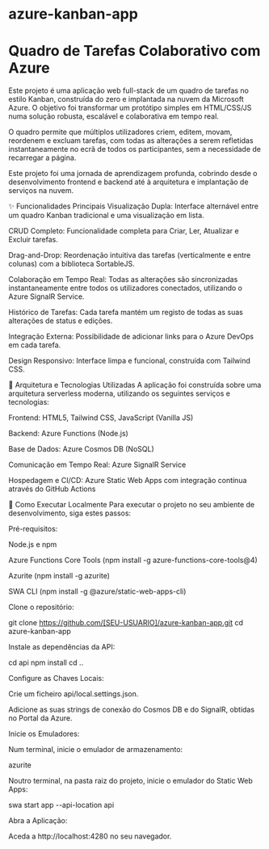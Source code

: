 # azure-kanban-app
# Quadro de Tarefas Colaborativo com Azure
 Este projeto é uma aplicação web full-stack de um quadro de tarefas no estilo Kanban, construída do zero e implantada na nuvem da Microsoft Azure. O objetivo foi transformar um protótipo simples em HTML/CSS/JS numa solução robusta, escalável e colaborativa em tempo real.

O quadro permite que múltiplos utilizadores criem, editem, movam, reordenem e excluam tarefas, com todas as alterações a serem refletidas instantaneamente no ecrã de todos os participantes, sem a necessidade de recarregar a página.

Este projeto foi uma jornada de aprendizagem profunda, cobrindo desde o desenvolvimento frontend e backend até à arquitetura e implantação de serviços na nuvem.

✨ Funcionalidades Principais
Visualização Dupla: Interface alternável entre um quadro Kanban tradicional e uma visualização em lista.

CRUD Completo: Funcionalidade completa para Criar, Ler, Atualizar e Excluir tarefas.

Drag-and-Drop: Reordenação intuitiva das tarefas (verticalmente e entre colunas) com a biblioteca SortableJS.

Colaboração em Tempo Real: Todas as alterações são sincronizadas instantaneamente entre todos os utilizadores conectados, utilizando o Azure SignalR Service.

Histórico de Tarefas: Cada tarefa mantém um registo de todas as suas alterações de status e edições.

Integração Externa: Possibilidade de adicionar links para o Azure DevOps em cada tarefa.

Design Responsivo: Interface limpa e funcional, construída com Tailwind CSS.

🚀 Arquitetura e Tecnologias Utilizadas
A aplicação foi construída sobre uma arquitetura serverless moderna, utilizando os seguintes serviços e tecnologias:

Frontend: HTML5, Tailwind CSS, JavaScript (Vanilla JS)

Backend: Azure Functions (Node.js)

Base de Dados: Azure Cosmos DB (NoSQL)

Comunicação em Tempo Real: Azure SignalR Service

Hospedagem e CI/CD: Azure Static Web Apps com integração contínua através do GitHub Actions

🔧 Como Executar Localmente
Para executar o projeto no seu ambiente de desenvolvimento, siga estes passos:

Pré-requisitos:

Node.js e npm

Azure Functions Core Tools (npm install -g azure-functions-core-tools@4)

Azurite (npm install -g azurite)

SWA CLI (npm install -g @azure/static-web-apps-cli)

Clone o repositório:

git clone https://github.com/[SEU-USUARIO]/azure-kanban-app.git
cd azure-kanban-app

Instale as dependências da API:

cd api
npm install
cd ..

Configure as Chaves Locais:

Crie um ficheiro api/local.settings.json.

Adicione as suas strings de conexão do Cosmos DB e do SignalR, obtidas no Portal da Azure.

Inicie os Emuladores:

Num terminal, inicie o emulador de armazenamento:

azurite

Noutro terminal, na pasta raiz do projeto, inicie o emulador do Static Web Apps:

swa start app --api-location api

Abra a Aplicação:

Aceda a http://localhost:4280 no seu navegador.
